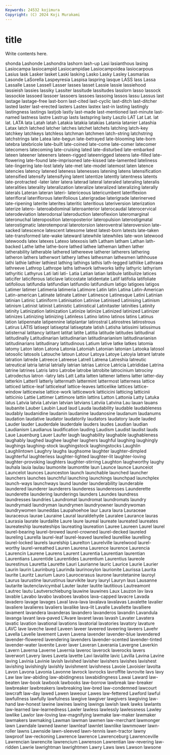 ```yaml
---
Keywords: 24532 kojimura
Copyright: (C) 2024 Koji Murakami
---
```


# title

Write contents here.



shonda Lashonde Lashondra lashorn lash-up Lasi lasianthous
lasing Lasiocampa lasiocampid Lasiocampidae Lasiocampoidea lasiocarpous Lasius lask Lasker lasket
Laski lasking Lasko Lasky Lasley Lasmarias Lasonde LaSorella Laspeyresia Laspisa
laspring lasque LASS lass Lassa Lassalle Lasse Lassell Lasser lasses
lasset Lassie lassie lassiehood lassieish lassies lassiky Lassiter lassitude lassitudes
lasslorn lasso lassock lassockie lassoed lassoer lassoers lassoes lassoing lassos
lassu Lassus last lastage lastage-free last-born last-cited last-cyclic last-ditch last-ditcher
lasted laster last-erected lasters Lastex lastex last-in lasting lastingly lastingness
lastings lastjob lastly last-made last-mentioned last-minute last-named lastness lastre Lastrup
lasts lastspring lasty Laszlo LAT Lat Lat. lat lat. LATA
lata Latah latah Latakia latakia latakias Latania latanier Latashia Latax
latch latched latcher latches latchet latchets latching latch-key latchkey latchkeys
latchless latchman latchmen latch-string latchstring latchstrings late Latea late-begun late-betrayed
late-blooming late-born latebra latebricole late-built late-coined late-come late-comer latecomer latecomers
latecoming late-cruising lated late-disturbed late-embarked lateen lateener lateeners lateen-rigged lateenrigged
lateens late-filled late-flowering late-found late-imprisoned late-kissed late-lamented lateliness late-lingering late-lost
lately late-met late-model latemost laten latence latencies latency latened lateness
latenesses latening latens latensification latensified latensify latensifying latent latentize latently
latentness latents late-protracted -later later latera laterad lateral lateraled lateraling
lateralis lateralities laterality lateralization lateralize lateralized lateralizing laterally laterals Lateran
lateran lateri- latericeous latericumbent lateriflexion laterifloral lateriflorous laterifolious Laterigradae laterigrade
laterinerved late-ripening laterite laterites lateritic lateritious lateriversion laterization laterize latero-
lateroabdominal lateroanterior laterocaudal laterocervical laterodeviation laterodorsal lateroduction lateroflexion lateromarginal lateronuchal
lateroposition lateroposterior lateropulsion laterostigmatal laterostigmatic laterotemporal laterotorsion lateroventral lateroversion late-sacked
latescence latescent latesome latest latest-born latests late-taken late-transformed late-wake lateward
latewhile latewhiles late-won latewood latewoods latex latexes Latexo latexosis lath
Latham latham Lathan lath-backed Lathe lathe lathe-bore lathed lathee latheman
lathen lather latherability latherable lathered lathereeve latherer latherers lathering latheron
lathers latherwort lathery lathes lathesman lathesmen lathhouse lathi lathie lathier
lathiest lathing lathings lathis lath-legged lathlike Lathraea lathreeve Lathrop Lathrope
laths lathwork lathworks lathy lathyric lathyrism lathyritic Lathyrus Lati lati
lati- Latia Latian latian latibule latibulize latices laticifer laticiferous laticlave
laticostate latidentate Latif latifolia latifoliate latifolious latifundia latifundian latifundio latifundium
latigo latigoes latigos Latimer latimer Latimeria latimeria Latimore Latin latin
Latina Latin-American Latin-american Latinate latinate Latiner Latinesce Latinesque Latini Latinian
latinian Latinic Latiniform Latinisation Latinise Latinised Latinising Latinism latinism Latinist
latinist Latinistic Latinistical Latinitaster latinities Latinity latinity Latinization latinization Latinize
latinize Latinized latinized Latinizer latinizes Latinizing latinizing Latinless Latino latino
latinos latins Latinus lation latipennate latipennine latiplantar latirostral Latirostres latirostrous
Latirus LATIS latisept latiseptal latiseptate latish Latisha latissimi latissimus latisternal
latitancy latitant latitat latite Latitia latitude latitudes latitudinal latitudinally Latitudinarian
latitudinarian latitudinarianism latitudinarianisn latitudinarians latitudinary latitudinous Latium lative latke latkes
latomia latomy Laton laton Latona Latonia Latoniah Latonian latonian Latooka
latosol latosolic latosols Latouche latoun Latour Latoya Latoye Latoyia latrant
latrate latration latrede Latreece Latreese Latrell Latrena Latreshia latreutic latreutical
latria latrial latrially latrian latrias Latrice Latricia Latrididae Latrina latrine
latrines Latris latro Latrobe latrobe latrobite latrocinium latrociny Latrodectus latron
-latry lats Latt Latta latten lattener lattens latter latter-day latterkin
Latterll latterly lattermath lattermint lattermost latterness lattice latticed lattice-leaf latticeleaf
lattice-leaves latticelike lattices lattice-window latticewise lattice-work latticework latticicini latticing latticinii
latticinio Lattie Lattimer Lattimore lattin lattins Latton Lattonia Latty Latuka
latus Latvia latvia Latvian latvian latvians Latviia Latvina Lau lauan
lauans laubanite Lauber Laubin Laud laud Lauda laudability laudable laudableness
laudably laudanidine laudanin laudanine laudanosine laudanum laudanums laudation laudative laudator
laudatorily laudators laudatory laude lauded Lauder lauder Lauderdale lauderdale lauders
laudes Laudian laudian Laudianism Laudianus laudification lauding Laudism Laudist laudist
lauds Laue Lauenburg Lauer Laufer laugh laughability laughable laughableness laughably
laughed laughee laugher laughers laughful laughing laughingly laughings laughing-stock laughingstock
laughingstocks Laughlin Laughlintown Laughry laughs laughsome laughter laughter-dimpled laughterful laughterless
laughter-lighted laughter-lit laughter-loving laughter-provoking laughters laughter-stirring Laughton laughworthy laughy lauhala
lauia laulau laumonite laumontite laun Launce launce Launceiot Launcelot launces
Launceston launch launchable launched launcher launchers launches launchful launching launchings
launchpad launchplex launch-ways launchways laund launder launderability launderable laundered launderer
launderers launderess launderesses Launderette launderette laundering launderings launders Laundes laundress
laundresses laundries Laundromat laundromat laundromats laundry laundrymaid laundryman laundrymen laundryowner
laundrywoman laundrywomen launeddas Laupahoehoe laur Laura laura Lauraceae lauraceous laurae
Lauraine Laural lauraldehyde Lauralee Laurance lauras Laurasia laurate laurdalite Laure
laure laureal laureate laureated laureates laureateship laureateships laureating laureation Lauree
Laureen Laurel laurel laurel-bearing laurel-browed laurel-crowned laurel-decked laureled laureling Laurella
laurel-leaf laurel-leaved laurelled laurellike laurelling laurel-locked laurels laurelship Laurelton Laurelville
laurelwood laurel-worthy laurel-wreathed Lauren Laurena Laurence laurence Laurencia Laurencin Laurene
Laurens Laurent Laurentia Laurentian laurentian Laurentians Laurentide Laurentides Laurentium Laurentius
laureole laurestinus Lauretta Laurette Lauri Laurianne lauric Laurice Laurie Laurier
Laurin laurin Laurinburg Laurinda laurinoxylon laurionite Laurissa Laurita laurite Lauritz
Laurium Lauro Laurocerasus laurone laurotetanine lauroyl Laurus laurustine laurustinus laurvikite
laury lauryl Lauryn laus Lausanne lautarite lautenclavicymbal Lauter lauter lautite
lautitious Lautreamont Lautrec lautu Lautverschiebung lauwine lauwines Laux Lauzon lav
lava lavable Lavabo lavabo lavaboes lavabos lava-capped lavacre Lavada lavadero
lavage lavages Laval lava-lava lavalava lavalavas Lavalette lavalier lavaliere lavalieres
lavaliers lavalike lava-lit Lavalle Lavallette lavalliere lavament lavandera lavanderas lavandero
lavanderos lavandin Lavandula lavanga lavant lava-paved L'Avare lavaret lavas lavash
Lavater Lavatera lavatic lavation lavational lavations lavatorial lavatories lavatory lavature
LAVC lave laveche laved Laveen laveer laveered laveering laveers Lavehr
Lavella Lavelle lavement Laven Lavena lavender lavender-blue lavendered lavender-flowered lavendering
lavenders lavender-scented lavender-tinted lavender-water lavenite Laver laver Laveran Laverania Lavergne
Laverkin Lavern Laverna Laverne Lavernia laveroc laverock laverocks lavers laverwort
Lavery laves Laveta lavette Lavi lavialite lavic Lavilla Lavina Lavine
laving Lavinia Lavinie lavish lavished lavisher lavishers lavishes lavishest lavishing
lavishingly lavishly lavishment lavishness Lavoie Lavoisier lavolta Lavon Lavona Lavonia
Lavonne lavrock lavrocks lavroffite lavrovite lavs lavy Law law law-abiding
law-abidingness lawabidingness Lawai Laward law-beaten law-book lawbook lawbooks law-borrow lawbreak
law-breaker lawbreaker lawbreakers lawbreaking law-bred law-condemned lawcourt lawcraft law-day lawed
Lawen laweour Lawes law-fettered Lawford lawful lawfullness lawfully lawfulness lawgive
lawgiver lawgivers lawgiving law-hand law-honest lawine lawines lawing lawings lawish
lawk lawks lawlants law-learned law-learnedness Lawler lawless lawlessly lawlessness Lawley
lawlike Lawlor law-loving law-magnifying lawmake law-maker lawmaker lawmakers lawmaking Lawman
lawman lawmen law-merchant lawmonger lawn Lawndale lawned lawner lawnleaf lawnlet
lawnlike lawnmower lawn-roller lawns Lawnside lawn-sleeved lawn-tennis lawn-tractor lawny lawproof
law-reckoning Lawrence lawrence Lawrenceburg Lawrenceville Lawrencian lawrencite lawrencium Lawrenson Lawrentian
law-revering law-ridden Lawrie lawrightman lawrightmen Lawry Laws laws Lawson lawsone
